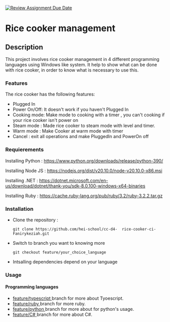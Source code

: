 [![Review Assignment Due Date](https://classroom.github.com/assets/deadline-readme-button-24ddc0f5d75046c5622901739e7c5dd533143b0c8e959d652212380cedb1ea36.svg)](https://classroom.github.com/a/__xb4cFP)

# Rice cooker management

## Description
This project involves rice cooker management in 4 different programming languages using Windows like system.
It help to show what can be done with rice cooker, in order to know what is necessary to use this.

### Features
The rice cooker has the following features:
* Plugged In
* Power On/Off: It doesn't work if you haven't Plugged In
* Cooking mode: Make mode to cooking with a timer , you can't cooking if your rice cooker isn't power on
* Steam mode : Made rice cooker to steam mode with level and timer.
* Warm mode : Make Cooker at warm mode with timer 
* Cancel : exit all operations and make PluggedIn and PowerOn off

### Requierements 
Installing Python : 
https://www.python.org/downloads/release/python-390/

Installing Node JS : 
https://nodejs.org/dist/v20.10.0/node-v20.10.0-x86.msi

Installing .NET : 
https://dotnet.microsoft.com/en-us/download/dotnet/thank-you/sdk-8.0.100-windows-x64-binaries 

Installing Ruby : 
https://cache.ruby-lang.org/pub/ruby/3.2/ruby-3.2.2.tar.gz

### Installation 
- Clone the repository : 
   ```
   git clone https://github.com/hei-school/cc-d4-  rice-cooker-ci-Fanirykeziah.git
   ```

- Switch to branch you want to knowing more
  ```
  git checkout feature/your_choice_language
  ```
- Intsalling dependencies depend on your language 
  
### Usage

#### Programming languages

* [ feature/typescript ]( https://github.com/hei-school/cc-d4-rice-cooker-ci-Fanirykeziah/tree/feature/typescript ) branch for more about Tyoescript.
* [ feature/ruby ]( https://github.com/hei-school/cc-d4-rice-cooker-ci-Fanirykeziah/tree/feature/ruby ) branch for more ruby.
* [ feature/python ]( https://github.com/hei-school/cc-d4-rice-cooker-ci-Fanirykeziah/tree/feature/python ) branch for more  about for python's usage.
* [ feature/C# ]( https://github.com/hei-school/cc-d4-rice-cooker-ci-Fanirykeziah/tree/feature/C# ) branch for more about C#.
